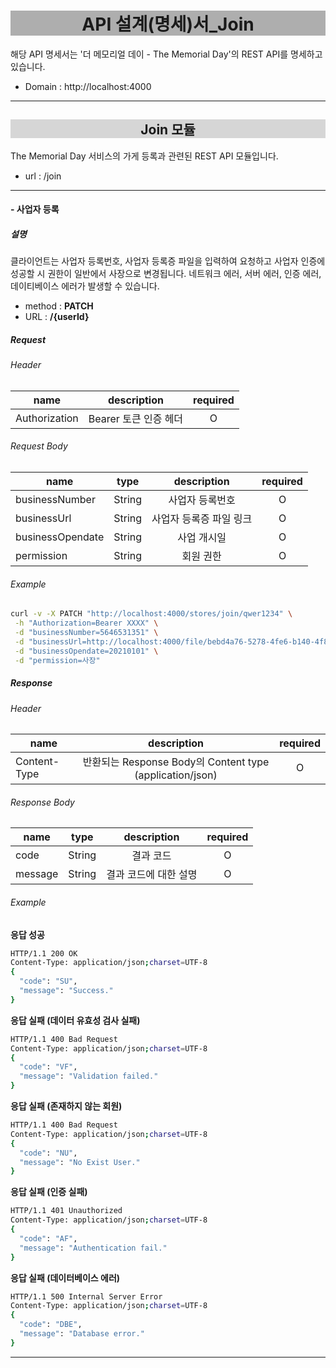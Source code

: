<h1 style='background-color: rgba(55, 55, 55, 0.4); text-align: center'>API 설계(명세)서_Join</h1>

해당 API 명세서는 '더 메모리얼 데이 - The Memorial Day'의 REST API를 명세하고 있습니다.  

- Domain : http://localhost:4000

***

<h2 style='background-color: rgba(55, 55, 55, 0.2); text-align: center'>Join 모듈</h2>

The Memorial Day 서비스의 가게 등록과 관련된 REST API 모듈입니다.  
  
- url : /join

***

#### - 사업자 등록  
  
##### 설명

클라이언트는 사업자 등록번호, 사업자 등록증 파일을 입력하여 요청하고 사업자 인증에 성공할 시 권한이 일반에서 사장으로 변경됩니다. 네트워크 에러, 서버 에러, 인증 에러, 데이티베이스 에러가 발생할 수 있습니다.   

- method : **PATCH**  
- URL : **/{userId}**  

##### Request

###### Header

| name | description | required |
|---|:---:|:---:|
| Authorization | Bearer 토큰 인증 헤더 | O |

###### Request Body

| name | type | description | required |
|---|:---:|:---:|:---:|
| businessNumber | String | 사업자 등록번호 | O |
| businessUrl | String | 사업자 등록증 파일 링크 | O |
| businessOpendate | String | 사업 개시일 | O |
| permission | String | 회원 권한 | O |

###### Example

```bash
curl -v -X PATCH "http://localhost:4000/stores/join/qwer1234" \
 -h "Authorization=Bearer XXXX" \
 -d "businessNumber=5646531351" \
 -d "businessUrl=http://localhost:4000/file/bebd4a76-5278-4fe6-b140-4f87ed5e3151.jpg" \
 -d "businessOpendate=20210101" \
 -d "permission=사장"

```

##### Response

###### Header

| name | description | required |
|---|:---:|:---:|
| Content-Type | 반환되는 Response Body의 Content type (application/json) | O |

###### Response Body

| name | type | description | required |
|---|:---:|:---:|:---:|
| code | String | 결과 코드 | O |
| message | String | 결과 코드에 대한 설명 | O |

###### Example

**응답 성공**
```bash
HTTP/1.1 200 OK
Content-Type: application/json;charset=UTF-8
{
  "code": "SU",
  "message": "Success."
}
```

**응답 실패 (데이터 유효성 검사 실패)**
```bash
HTTP/1.1 400 Bad Request
Content-Type: application/json;charset=UTF-8
{
  "code": "VF",
  "message": "Validation failed."
}
```

**응답 실패 (존재하지 않는 회원)**
```bash
HTTP/1.1 400 Bad Request
Content-Type: application/json;charset=UTF-8
{
  "code": "NU",
  "message": "No Exist User."
}
```

**응답 실패 (인증 실패)**
```bash
HTTP/1.1 401 Unauthorized
Content-Type: application/json;charset=UTF-8
{
  "code": "AF",
  "message": "Authentication fail."
}
```

**응답 실패 (데이터베이스 에러)**
```bash
HTTP/1.1 500 Internal Server Error
Content-Type: application/json;charset=UTF-8
{
  "code": "DBE",
  "message": "Database error."
}
```
***